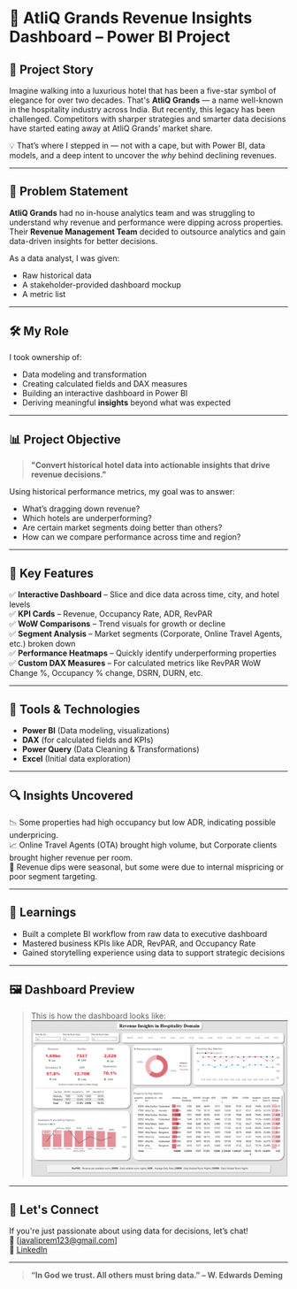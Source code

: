 # 🏨 AtliQ Grands Revenue Insights Dashboard – Power BI Project

## 📖 Project Story

Imagine walking into a luxurious hotel that has been a five-star symbol of elegance for over two decades. That's **AtliQ Grands** — a name well-known in the hospitality industry across India. But recently, this legacy has been challenged. Competitors with sharper strategies and smarter data decisions have started eating away at AtliQ Grands' market share.  

💡 That’s where I stepped in — not with a cape, but with Power BI, data models, and a deep intent to uncover the *why* behind declining revenues.

---

## 🎯 Problem Statement

**AtliQ Grands** had no in-house analytics team and was struggling to understand why revenue and performance were dipping across properties. Their **Revenue Management Team** decided to outsource analytics and gain data-driven insights for better decisions.

As a data analyst, I was given:
- Raw historical data
- A stakeholder-provided dashboard mockup
- A metric list

---

## 🛠️ My Role

I took ownership of:
- Data modeling and transformation
- Creating calculated fields and DAX measures
- Building an interactive dashboard in Power BI
- Deriving meaningful **insights** beyond what was expected

---

## 📊 Project Objective

> **"Convert historical hotel data into actionable insights that drive revenue decisions."**

Using historical performance metrics, my goal was to answer:
- What’s dragging down revenue?
- Which hotels are underperforming?
- Are certain market segments doing better than others?
- How can we compare performance across time and region?

---

## 🚀 Key Features

✅ **Interactive Dashboard** – Slice and dice data across time, city, and hotel levels  
✅ **KPI Cards** – Revenue, Occupancy Rate, ADR, RevPAR  
✅ **WoW Comparisons** – Trend visuals for growth or decline  
✅ **Segment Analysis** – Market segments (Corporate, Online Travel Agents, etc.) broken down  
✅ **Performance Heatmaps** – Quickly identify underperforming properties  
✅ **Custom DAX Measures** – For calculated metrics like RevPAR WoW Change %, Occupancy % change, DSRN, DURN, etc.

---

## 📌 Tools & Technologies

- **Power BI** (Data modeling, visualizations)
- **DAX** (for calculated fields and KPIs)
- **Power Query** (Data Cleaning & Transformations)
- **Excel** (Initial data exploration)

---

## 🔍 Insights Uncovered

📉 Some properties had high occupancy but low ADR, indicating possible underpricing.  
📈 Online Travel Agents (OTA) brought high volume, but Corporate clients brought higher revenue per room.  
📆 Revenue dips were seasonal, but some were due to internal mispricing or poor segment targeting.

---

## 🧠 Learnings

- Built a complete BI workflow from raw data to executive dashboard
- Mastered business KPIs like ADR, RevPAR, and Occupancy Rate
- Gained storytelling experience using data to support strategic decisions

---

## 🖼️ Dashboard Preview

> This is how the dashboard looks like:  
> ![Dashboard Preview](https://github.com/premjavali05/Revenue_Insights/blob/main/Dashboard.png)

---

## 📣 Let's Connect

If you're just passionate about using data for decisions, let’s chat!  
📧 [javaliprem123@gmail.com]  
🔗 [LinkedIn](https://www.linkedin.com/in/prem-javali/)

---

> **“In God we trust. All others must bring data.” – W. Edwards Deming**



